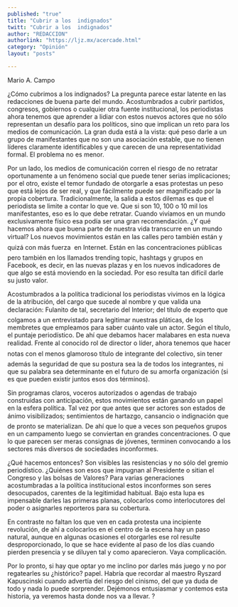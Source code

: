 ```yaml
---
published: "true"
title: "Cubrir a los  indignados"
twitt: "Cubrir a los  indignados"
author: "REDACCION"
authorlink: "https://ljz.mx/acercade.html"
category: "Opinión"
layout: "posts"

---
```



  Mario A. Campo



  ¿Cómo cubrimos a los indignados? La pregunta parece estar latente en las redacciones de buena parte del mundo. Acostumbrados a cubrir partidos, congresos, gobiernos o cualquier otra fuente institucional, los periodistas ahora tenemos que aprender a lidiar con estos nuevos actores que no sólo representan un desafío para los políticos, sino que implican un reto para los medios de comunicación. La gran duda está a la vista: qué peso darle a un grupo de manifestantes que no son una asociación estable, que no tienen líderes claramente identificables y que carecen de una representatividad formal. El problema no es menor.



  Por un lado, los medios de comunicación corren el riesgo de no retratar oportunamente a un fenómeno social que puede tener serias implicaciones; por el otro, existe el temor fundado de otorgarle a esas protestas un peso que está lejos de ser real, y que fácilmente puede ser magnificado por la propia cobertura. Tradicionalmente, la salida a estos dilemas es que el periodista se limite a contar lo que ve. Que si son 10, 100 o 10 mil los manifestantes, eso es lo que debe retratar. Cuando vivíamos en un mundo exclusivamente físico esa podía ser una gran recomendación. ¿Y qué hacemos ahora que buena parte de nuestra vida transcurre en un mundo virtual? Los nuevos movimientos están en las calles pero también están y quizá con más fuerza  en Internet. Están en las concentraciones públicas pero también en los llamados trending topic, hashtags y grupos en Facebook, es decir, en las nuevas plazas y en los nuevos indicadores de que algo se está moviendo en la sociedad. Por eso resulta tan difícil darle su justo valor.



  Acostumbrados a la política tradicional los periodistas vivimos en la lógica de la atribución, del cargo que sucede al nombre y que valida una declaración: Fulanito de tal, secretario del Interior; del título de experto que colgamos a un entrevistado para legitimar nuestras pláticas, de los membretes que empleamos para saber cuánto vale un actor. Según el título, el puntaje periodístico. De ahí que debamos hacer malabares en esta nueva realidad. Frente al conocido rol de director o líder, ahora tenemos que hacer notas con el menos glamoroso título de integrante del colectivo, sin tener además la seguridad de que su postura sea la de todos los integrantes, ni que su palabra sea determinante en el futuro de su amorfa organización (si es que pueden existir juntos esos dos términos).



  Sin programas claros, voceros autorizados o agendas de trabajo construidas con anticipación, estos movimientos están ganando un papel en la esfera política. Tal vez por que antes que ser actores son estados de ánimo visibilizados; sentimientos de hartazgo, cansancio o indignación que de pronto se materializan. De ahí que lo que a veces son pequeños grupos en un campamento luego se conviertan en grandes concentraciones. O que lo que parecen ser meras consignas de jóvenes, terminen convocando a los sectores más diversos de sociedades inconformes.



  ¿Qué hacemos entonces? Son visibles las resistencias y no sólo del gremio periodístico. ¿Quiénes son esos que impugnan al Presidente o sitian el Congreso y las bolsas de Valores? Para varias generaciones acostumbradas a la política institucional estos inconformes son seres desocupados, carentes de la legitimidad habitual. Bajo esta lupa es impensable darles las primeras planas, colocarlos como interlocutores del poder o asignarles reporteros para su cobertura.



  En contraste no faltan los que ven en cada protesta una incipiente revolución, de ahí a colocarlos en el centro de la escena hay un paso natural, aunque en algunas ocasiones el otorgarles ese rol resulte desproporcionado, lo que se hace evidente al paso de los días cuando pierden presencia y se diluyen tal y como aparecieron. Vaya complicación.



  Por lo pronto, si hay que optar yo me inclino por darles más juego y no por regatearles su ¿histórico? papel. Habría que recordar al maestro Ryszard Kapuscinski cuando advertía del riesgo del cinismo, del que ya duda de todo y nada lo puede sorprender. Dejémonos entusiasmar y contemos esta historia, ya veremos hasta donde nos va a llevar. ?

